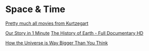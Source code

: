 Space & Time
============

[Pretty much all movies from Kurtzegart](https://www.youtube.com/user/Kurzgesagt)


[Our Story in 1 Minute](https://www.youtube.com/watch?v=ZSt9tm3RoUU)
[The History of Earth - Full Documentary HD](https://www.youtube.com/watch?v=pN7VQas4OgQ&t=123s)


[How the Universe is Way Bigger Than You Think](https://www.youtube.com/watch?v=Iy7NzjCmUf0)
